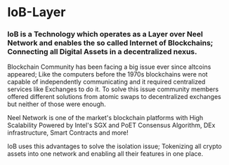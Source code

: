 # IoB-Layer

### **IoB** is a Technology which operates as a Layer over Neel Network and enables the so called Internet of Blockchains; Connecting all Digital Assets in a decentralized **nexus**.

Blockchain Community has been facing a big issue ever since altcoins appeared; Like the computers before the 1970s blockchains were not capable of independently communicating and it required centralized services like Exchanges to do it.
To solve this issue community members offered different solutions from atomic swaps to decentralized exchanges but neither of those were enough.


Neel Network is one of the market's blockchain platforms with High Scalability Powered by Intel's SGX and PoET Consensus Algorithm, DEx infrastructure, Smart Contracts and more!

IoB uses this advantages to solve the isolation issue; Tokenizing all crypto assets into one network and enabling all their features in one place.
